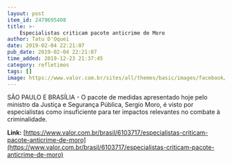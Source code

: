 ```yaml
---
layout: post
item_id: 2479695408
title: >-
    Especialistas criticam pacote anticrime de Moro
author: Tatu D'Oquei
date: 2019-02-04 22:21:07
pub_date: 2019-02-04 22:21:07
time_added: 2019-12-23 21:37:45
category: refletimos
tags: []
image: https://www.valor.com.br/sites/all/themes/basic/images/facebook/valor-big.jpg
---
```


SÃO PAULO E BRASÍLIA - O pacote de medidas apresentado hoje pelo ministro da Justiça e Segurança Pública, Sergio Moro, é visto por especialistas como insuficiente para ter impactos relevantes no combate à criminalidade.

**Link:** [https://www.valor.com.br/brasil/6103717/especialistas-criticam-pacote-anticrime-de-moro](https://www.valor.com.br/brasil/6103717/especialistas-criticam-pacote-anticrime-de-moro)

